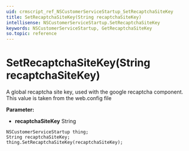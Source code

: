 ```yaml
---
uid: crmscript_ref_NSCustomerServiceStartup_SetRecaptchaSiteKey
title: SetRecaptchaSiteKey(String recaptchaSiteKey)
intellisense: NSCustomerServiceStartup.SetRecaptchaSiteKey
keywords: NSCustomerServiceStartup, GetRecaptchaSiteKey
so.topic: reference
---
```


# SetRecaptchaSiteKey(String recaptchaSiteKey)

A global recaptcha site key, used with the google recaptcha component. This value is taken from the web.config file

**Parameter:** 
 - **recaptchaSiteKey** String

```crmscript
NSCustomerServiceStartup thing;
String recaptchaSiteKey;
thing.SetRecaptchaSiteKey(recaptchaSiteKey);
```


